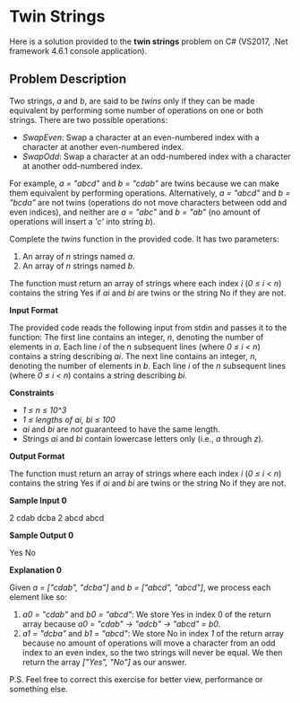 # Twin Strings
Here is a solution provided to the **twin strings** problem on C# (VS2017, .Net framework 4.6.1 console application).

## Problem Description
Two strings, *a* and *b*, are said to be *twins* only if they can be made equivalent by performing some number of operations on one or both strings. There are two possible operations:

- *SwapEven*: Swap a character at an even-numbered index with a character at another even-numbered index.
- *SwapOdd*: Swap a character at an odd-numbered index with a character at another odd-numbered index.

For example, *a = "abcd"* and *b = "cdab"* are twins because we can make them equivalent by performing operations. Alternatively, *a = "abcd"* and *b = "bcda"* are not twins (operations do not move characters between odd and even indices), and neither are *a = "abc"* and *b = "ab"* (no amount of operations will insert a *'c'* into string *b*).

Complete the *twins* function in the provided code. It has two parameters:

1. An array of *n* strings named *a*.
2. An array of *n* strings named *b*.

The function must return an array of strings where each index *i* (*0 ≤ i < n*) contains the string Yes if *ai* and *bi* are twins or the string No if they are not.

**Input Format**

The provided code reads the following input from stdin and passes it to the function:
The first line contains an integer, *n*, denoting the number of elements in *a*.
Each line *i* of the *n* subsequent lines (where *0 ≤ i < n*) contains a string describing *ai*.
The next line contains an integer, *n*, denoting the number of elements in *b*.
Each line *i* of the *n* subsequent lines (where *0 ≤ i < n*) contains a string describing *bi*.

**Constraints**

- *1 ≤ n ≤ 10^3*
- *1 ≤ lengths of ai, bi ≤ 100*
- *ai* and *bi* are *not* guaranteed to have the same length.
- Strings *ai* and *bi* contain lowercase letters only (i.e., *a* through *z*).
 
**Output Format**

The function must return an array of strings where each index *i* (*0 ≤ i < n*) contains the string Yes if *ai* and *bi* are twins or the string No if they are not.

**Sample Input 0**

2
cdab
dcba
2
abcd
abcd

**Sample Output 0**

Yes
No

**Explanation 0**

Given *a = ["cdab", "dcba"]* and *b = ["abcd", "abcd"]*, we process each element like so:
1. *a0 = "cdab"* and *b0 = "abcd"*: We store Yes in index 0 of the return array because *a0 = "cdab" → "adcb" → "abcd" = b0*.
2. *a1 = "dcba"* and *b1 = "abcd"*: We store No in index *1* of the return array because no amount of operations will move a character from an odd index to an even index, so the two strings will never be equal.
We then return the array *["Yes", "No"]* as our answer.

P.S. Feel free to correct this exercise for better view, performance or something else.
